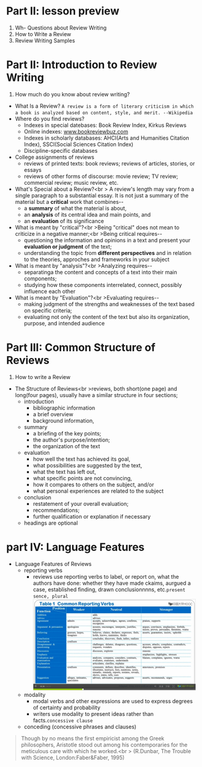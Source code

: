 # Part II: lesson preview
1. Wh- Questions about Review Writing
1. How to Write a Review
1. Review Writing Samples

# Part II: Introduction to Review Writing
1. How much do you know about review writing?
  * What Is a Review?
  `A review is a form of literary criticism in which a book is analyzed based on content, style, and merit. --Wikipedia`
  * Where do you find reviews?
    - Indexes in special datebases: Book Review Index, Kirkus Reviews
    - Online indexes: www.bookreviewbuz.com
    - Indexes in scholarly databases: AHCI(Arts and Humanities  Citation Index), SSCI(Social Sciences Citation Index)
    - Discipline-specific databases
  * College assignments of reviews
    - reviews of printed texts: book reviews; reviews of articles, stories, or essays
    - reviews of other forms of discourse: movie review; TV review; commercial review; music review, etc.
  * What's Special about a Review?<br \> A review's length may vary from a single paragraph to a substantial essay. It is not just a summary of the material but a **critical** work that combines--
    - a **summary** of what the material is about,
    - an **analysis** of its central idea and main points, and 
    - an **evaluation** of its significance
  * What is meant by "critical"?<br \>Being "critical" does not mean to criticize in a negative manner;<br \>Being critical requires--
    - questioning the information and opinions in a text and present your **evaluation or judgment** of the text;
    - understanding the topic from **different perspectives** and in relation to the theories, approches and frameworks in your subject 
  * What is meant by "analysis"?<br \>Analyzing requires--
    - separatinga the content and concepts of a text into their main components;
    - studying how these components interrelated, connect, possibly influence each other
  * What is meant by "Evaluation"?<br \>Evaluating requires--
    - making judgment of the strengths and weaknesses of the text based on specific criteria;
    - evaluating not only the content of the text but also its organization, purpose, and intended audience

# Part III: Common Structure of Reviews
1. How to write a Review
  * The Structure of Reviews<br \>reviews, both short(one page) and long(four pages), usually have a similar structure in four sections;
    - introduction
      - bibliographic information
      - a brief overview
      - background information,
    - summary
      - a briefing of the key points;
      - the author's purpose/intention;
      - the organization of the text
    - evaluation
      - how well the text has achieved its goal,
      - what possibilities are suggested by the text,
      - what the text has left out,
      - what specific points are not convincing,
      - how it compares to others on the subject, and/or
      - what personal experiences are related to the subject
    - conclusion
      - restatement of your overall evaluation;
      - recommendations;
      - further qualification or explanation if necessary
    - headings are optional

# part IV: Language Features
  * Language Features of Reviews
    - reporting verbs
      - reviews use reporting verbs to label, or report on, what the authors have done: whether they have made ckaims, aurgued a case, established finding, drawn conclusionnnns, etc.`present sence, plural`
    ![Alt text](./crv.jpg "common reporting verbs")
    - modality
      - modal verbs and other expressions are used to express degrees of certainty and probability
      - writers use modality to present ideas rather than facts.`concessive clause`
    - conceding (concessive phrases and clauses)

> Though by no means the first empiricist among the Greek philosophers, Aristotle stood out among his contemporaries for the meticulous care with which he worked.<br \>    (R.Dunbar, The Trouble with Science, London:Faber&Faber, 1995)
